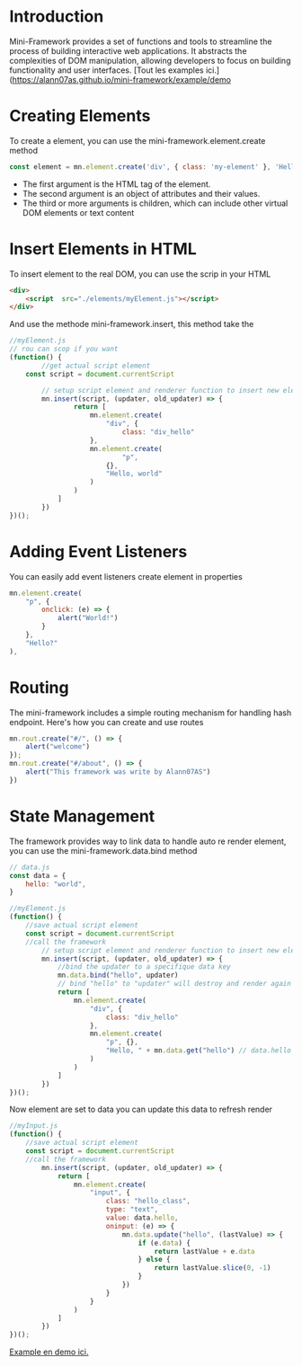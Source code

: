 
# Introduction <a name="introduction"></a>
Mini-Framework provides a set of functions and tools to streamline the process of building interactive web applications. It abstracts the complexities of DOM manipulation, allowing developers to focus on building functionality and user interfaces.
[Tout les examples ici.](https://alann07as.github.io/mini-framework/example/demo
# Creating Elements <a name="creating-elements"></a>
To create a  element, you can use the mini-framework.element.create method
```javascript
const element = mn.element.create('div', { class: 'my-element' }, 'Hello, world!');
```
* The first argument is the HTML tag of the element.
* The second argument is an object of attributes and their values.
* The third or more arguments is children, which can include other virtual DOM elements or text content
# Insert Elements in HTML <a name="rendering-elements"></a>
To insert element to the real DOM, you can use the scrip in your HTML
```html
<div>
    <script  src="./elements/myElement.js"></script>
</div>
```
And use the methode mini-framework.insert, this method take the 
```javascript
//myElement.js
// rou can scop if you want
(function() { 
        //get actual script element
    const script = document.currentScript

        // setup script element and renderer function to insert new elements 
        mn.insert(script, (updater, old_updater) => {
                return [
                    mn.element.create(
                        "div", {
                            class: "div_hello"
                    },
                    mn.element.create(
                            "p",
                        {},
                        "Hello, world"
                    )
                )
            ]
        })
})();
```
# Adding Event Listeners <a name="adding-event-listeners"></a>
You can easily add event listeners create element in properties
```javascript
mn.element.create(
    "p", {
        onclick: (e) => {
            alert("World!")
        }
    },
    "Hello?"
),
```
# Routing <a name="routing"></a>
The mini-framework includes a simple routing mechanism for handling hash endpoint. Here's how you can create and use routes
```javascript
mn.rout.create("#/", () => {
    alert("welcome")
});
mn.rout.create("#/about", () => {
    alert("This framework was write by Alann07AS")
})
```
# State Management <a name="state-management"></a>
The framework provides way to link data to handle auto re render element, you can use the mini-framework.data.bind method
```javascript
// data.js
const data = {
    hello: "world",
}
```
```javascript
//myElement.js
(function() {
    //save actual script element
    const script = document.currentScript
    //call the framework
        // setup script element and renderer function to insert new elements 
        mn.insert(script, (updater, old_updater) => {
            //bind the updater to a specifique data key
            mn.data.bind("hello", updater)
            // bind "hello" to "updater" will destroy and render again element bellow
            return [
                mn.element.create(
                    "div", {
                        class: "div_hello"
                    },
                    mn.element.create(
                        "p", {},
                        "Hello, " + mn.data.get("hello") // data.hello can work to
                    )
                )
            ]
        })
})();
```
Now element are set to data you can update this data to refresh render
```javascript
//myInput.js
(function() {
    //save actual script element
    const script = document.currentScript
    //call the framework
        mn.insert(script, (updater, old_updater) => {
            return [
                mn.element.create(
                    "input", {
                        class: "hello_class",
                        type: "text",
                        value: data.hello,
                        oninput: (e) => {
                            mn.data.update("hello", (lastValue) => {
                                if (e.data) {
                                    return lastValue + e.data
                                } else {
                                    return lastValue.slice(0, -1)
                                }
                            })
                        }
                    }
                )
            ]
        })
})();
```
[Example en demo ici.](https://alann07as.github.io/mini-framework/example/helloworld)
